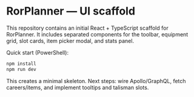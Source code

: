 # RorPlanner — UI scaffold

This repository contains an initial React + TypeScript scaffold for RorPlanner. It includes separated components for the toolbar, equipment grid, slot cards, item picker modal, and stats panel.

Quick start (PowerShell):

```powershell
npm install
npm run dev
```

This creates a minimal skeleton. Next steps: wire Apollo/GraphQL, fetch careers/items, and implement tooltips and talisman slots.
